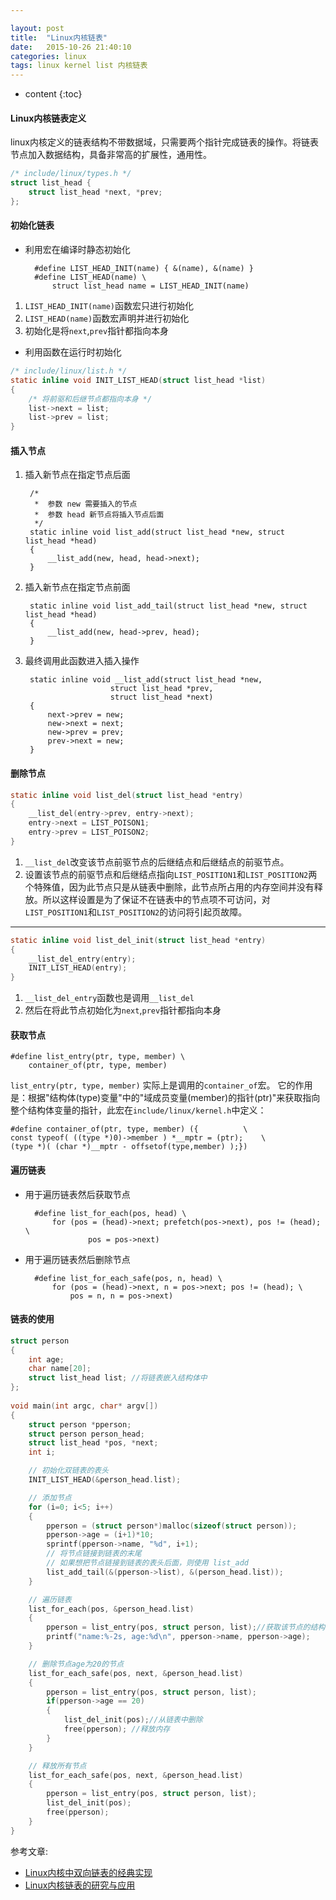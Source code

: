 ```yaml
---

layout: post
title:  "Linux内核链表"
date:   2015-10-26 21:40:10
categories: linux
tags: linux kernel list 内核链表
---
```


* content
{:toc}



#### Linux内核链表定义
linux内核定义的链表结构不带数据域，只需要两个指针完成链表的操作。将链表节点加入数据结构，具备非常高的扩展性，通用性。

```c
/* include/linux/types.h */
struct list_head {
	struct list_head *next, *prev;
};
```

#### 初始化链表 

* 利用宏在编译时静态初始化

		#define LIST_HEAD_INIT(name) { &(name), &(name) }
		#define LIST_HEAD(name) \
			struct list_head name = LIST_HEAD_INIT(name)

1. `LIST_HEAD_INIT(name)`函数宏只进行初始化
2. `LIST_HEAD(name)`函数宏声明并进行初始化
3. 初始化是将`next`,`prev`指针都指向本身

* 利用函数在运行时初始化
```c
/* include/linux/list.h */
static inline void INIT_LIST_HEAD(struct list_head *list)
{
	/* 将前驱和后继节点都指向本身 */
	list->next = list;
	list->prev = list;
}
```

#### 插入节点

1. 插入新节点在指定节点后面 

		/*
		 *	参数 new 需要插入的节点
		 *	参数 head 新节点将插入节点后面
		 */
		static inline void list_add(struct list_head *new, struct list_head *head)
		{
			__list_add(new, head, head->next);
		}

2. 插入新节点在指定节点前面

		static inline void list_add_tail(struct list_head *new, struct list_head *head)
		{
			__list_add(new, head->prev, head);
		}

3. 最终调用此函数进入插入操作

		static inline void __list_add(struct list_head *new,
					      struct list_head *prev,
					      struct list_head *next)
		{
			next->prev = new;
			new->next = next;
			new->prev = prev;
			prev->next = new;
		}

#### 删除节点
```c
static inline void list_del(struct list_head *entry)
{
	__list_del(entry->prev, entry->next);
	entry->next = LIST_POISON1;
	entry->prev = LIST_POISON2;
}
```
1. `__list_del`改变该节点前驱节点的后继结点和后继结点的前驱节点。
2. 设置该节点的前驱节点和后继结点指向`LIST_POSITION1`和`LIST_POSITION2`两个特殊值，因为此节点只是从链表中删除，此节点所占用的内存空间并没有释放。所以这样设置是为了保证不在链表中的节点项不可访问，对`LIST_POSITION1`和`LIST_POSITION2`的访问将引起页故障。

---

```c
static inline void list_del_init(struct list_head *entry)
{
	__list_del_entry(entry);
	INIT_LIST_HEAD(entry);
}
```

1. `__list_del_entry`函数也是调用`__list_del`
2. 然后在将此节点初始化为`next`,`prev`指针都指向本身

#### 获取节点

	#define list_entry(ptr, type, member) \
		container_of(ptr, type, member)

`list_entry(ptr, type, member)` 实际上是调用的`container_of`宏。
它的作用是：根据"结构体(type)变量"中的"域成员变量(member)的指针(ptr)"来获取指向整个结构体变量的指针，此宏在`include/linux/kernel.h`中定义：

	#define container_of(ptr, type, member) ({			\
	const typeof( ((type *)0)->member ) *__mptr = (ptr);	\
	(type *)( (char *)__mptr - offsetof(type,member) );})

#### 遍历链表

* 用于遍历链表然后获取节点

        
        #define list_for_each(pos, head) \
            for (pos = (head)->next; prefetch(pos->next), pos != (head); \
                    pos = pos->next)
    

* 用于遍历链表然后删除节点

      
        #define list_for_each_safe(pos, n, head) \
            for (pos = (head)->next, n = pos->next; pos != (head); \
                pos = n, n = pos->next)
    


#### 链表的使用

```c
struct person 
{ 
    int age; 
    char name[20];
    struct list_head list; //将链表嵌入结构体中
};
 
void main(int argc, char* argv[]) 
{ 
    struct person *pperson; 
    struct person person_head; 
    struct list_head *pos, *next; 
    int i;

    // 初始化双链表的表头 
    INIT_LIST_HEAD(&person_head.list); 

    // 添加节点
    for (i=0; i<5; i++)
    {
        pperson = (struct person*)malloc(sizeof(struct person));
        pperson->age = (i+1)*10;
        sprintf(pperson->name, "%d", i+1);
        // 将节点链接到链表的末尾 
        // 如果想把节点链接到链表的表头后面，则使用 list_add
        list_add_tail(&(pperson->list), &(person_head.list));
    }

    // 遍历链表
    list_for_each(pos, &person_head.list) 
    { 
        pperson = list_entry(pos, struct person, list);//获取该节点的结构体指针 
        printf("name:%-2s, age:%d\n", pperson->name, pperson->age); 
    } 

    // 删除节点age为20的节点
    list_for_each_safe(pos, next, &person_head.list)
    {
        pperson = list_entry(pos, struct person, list);
        if(pperson->age == 20)
        {
            list_del_init(pos);//从链表中删除
            free(pperson); //释放内存
        }
    }

    // 释放所有节点
    list_for_each_safe(pos, next, &person_head.list)
    {
        pperson = list_entry(pos, struct person, list); 
        list_del_init(pos); 
        free(pperson); 
    }    
}
```
参考文章:   

* [Linux内核中双向链表的经典实现](http://www.cnblogs.com/skywang12345/p/3562146.html)
* [Linux内核链表的研究与应用](http://blog.csdn.net/tigerjibo/article/details/8299599)
